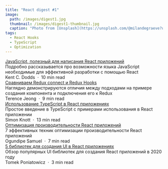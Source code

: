 ```yaml
---
title: "React digest #1"
image: 
  path: /images/digest1.jpg
  thumbnail: /images/digest1-thumbnail.jpg
  caption: "Photo from [Unsplash](https://unsplash.com/@milandegraeve?utm_source=unsplash&amp;utm_medium=referral&amp;utm_content=creditCopyText)"
tags:
  - React Hooks
  - TypeScript
  - Optimization
---
```


<div class="digest">
    <a href="https://kentcdodds.com/blog/javascript-to-know-for-react">JavaScript, полезный для написания React приложений</a>
    <div class="digest-desc">Подробно рассказывается про возможности языка JavaScript необходимые для эффективной разработки с помощью React</div> 
    <div class="digest-time">Kent C. Dodds &nbsp;&middot;&nbsp; 10 min read</div>
</div>

<div class="digest">
    <a href="https://itnext.io/how-existing-redux-patterns-compare-to-the-new-redux-hooks-b56134c650d2?gi=150c83cf5819">Сравниваем Redux connect и Redux Hooks</a>
    <div class="digest-desc">Наглядно демонстрируются отличия между подходами на примере создания компонента и подключения его к Redux</div> 
    <div class="digest-time">Terence Jeong &nbsp;&middot;&nbsp; 9 min read</div>
</div>

<div class="digest">
    <a href="https://simonknott.de/articles/Using-TypeScript-with-React.html">Использование TypeScript в React приложениях</a>
    <div class="digest-desc">Простое введение в TypeScript с примерами использования в React приложении</div> 
    <div class="digest-time">Simon Knott &nbsp;&middot;&nbsp; 13 min read</div>
</div>

<div class="digest">
    <a href="https://blog.logrocket.com/7-optimization-techniques-in-react/">Оптимизация производительности React приложений</a>
    <div class="digest-desc">7 эффективных техник оптимизации производительности React приложений</div> 
    <div class="digest-time">Ogundipe Samuel &nbsp;&middot;&nbsp; 7 min read</div>
</div>

<div class="digest">
    <a href="https://dev.to/graphqleditor/5-react-ui-libraries-you-need-to-check-out-in-2020-2g6o">5 библиотек для создания UI в React приложениях</a>
    <div class="digest-desc">Обзор популярных UI библиотек для создания React приложений в 2020 году</div> 
    <div class="digest-time">Tomek Poniatowicz &nbsp;&middot;&nbsp; 3 min read</div>
</div>